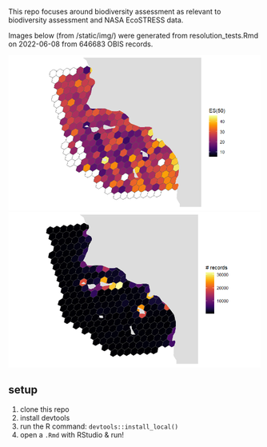 This repo focuses around biodiversity assessment as relevant to biodiversity assessment and NASA EcoSTRESS data.

Images below (from /static/img/) were generated from resolution_tests.Rmd on 2022-06-08 from 646683 OBIS records.

![es50 image](https://raw.githubusercontent.com/usf-imars/california-coast-ecostress-biodiversity/main/static/img/es50.png)
![n_records image](https://raw.githubusercontent.com/usf-imars/california-coast-ecostress-biodiversity/main/static/img/n_records.png)

## setup
1. clone this repo
2. install devtools
3. run the R command: `devtools::install_local()`
4. open a `.Rmd` with RStudio & run!
